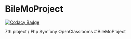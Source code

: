 # BileMoProject

[![Codacy Badge](https://api.codacy.com/project/badge/Grade/dfad9a2f8c034e91b9766bce07a73e0e)](https://app.codacy.com/manual/SilencyDev/BileMoProject?utm_source=github.com&utm_medium=referral&utm_content=SilencyDev/BileMoProject&utm_campaign=Badge_Grade_Dashboard)

7th project / Php Symfony OpenClassrooms 
#   B i l e M o P r o j e c t  
 
